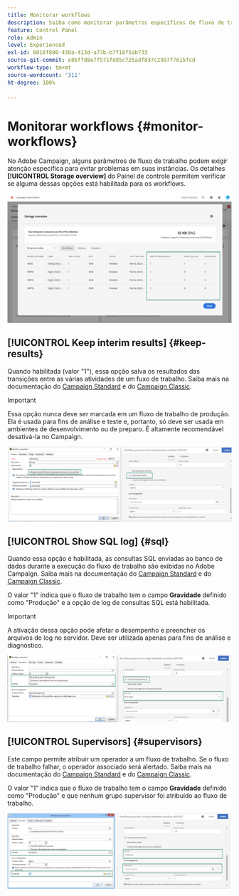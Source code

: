 ```yaml
---
title: Monitorar workflows
description: Saiba como monitorar parâmetros específicos de fluxo de trabalho que podem exigir atenção para evitar problemas em suas instâncias.
feature: Control Panel
role: Admin
level: Experienced
exl-id: 8016f800-430a-413d-a77b-b7f18f5ab733
source-git-commit: e8bffd8e7f571fd85c725adf837c2997f7615fcd
workflow-type: tm+mt
source-wordcount: '311'
ht-degree: 100%

---
```


# Monitorar workflows {#monitor-workflows}

<!-- Clean paused and completed workflows

When [!DNL Adobe Campaign] workflows are paused or completed, they leave temporary tables on your instances database that consume space and can lead to performance issues.

Control Panel allows you to identify those workflows and clean the temporary resources generated on your instances.

>[!NOTE]
>
>Technically, this operation executes the **[!UICONTROL Database cleanup technical workflow]** that runs on your Campaign instance everyday (see [Campaign Standard](https://experienceleague.adobe.com/docs/campaign-standard/using/administrating/application-settings/technical-workflows.html#list-of-technical-workflows) and [Campaign Classic](https://experienceleague.adobe.com/docs/campaign-classic/using/monitoring-campaign-classic/data-processing/database-cleanup-workflow.html) documentation). 

To clean paused and completed workflows, follow these steps:

1. Navigate to the **[!UICONTROL Performance monitoring]** card.

1. In the **[!UICONTROL Databases]** tab, select the instance where you want to perform the operation.

1. Access the **[!UICONTROL Storage overview]** details, then filter the list on **[!UICONTROL Temporary tables]**. Learn more on **[!UICONTROL Storage overview]** in [this page](database-storage-overview.md).

    ![](assets/wkf-monitoring-filter.png)

1. All temporary tables generated on your instances by workflows and deliveries display. Click the **[!UICONTROL Clean now]** button to delete the resources generated by paused and completed workflows.

    ![](assets/wkf-monitoring-clean.png)

1. Once the operation is confirmed, you can track the estimated remaining time in the **[!UICONTROL Storage overview]** list.

    ![](assets/wkf-monitoring-in-progress.png)

Monitor workflow parameters -->

No Adobe Campaign, alguns parâmetros de fluxo de trabalho podem exigir atenção específica para evitar problemas em suas instâncias. Os detalhes **[!UICONTROL Storage overview]** do Painel de controle permitem verificar se alguma dessas opções está habilitada para os workflows.

![](assets/wkf-monitoring-parameters.png)

## **[!UICONTROL Keep interim results]** {#keep-results}

Quando habilitada (valor &quot;1&quot;), essa opção salva os resultados das transições entre as várias atividades de um fuxo de trabalho. Saiba mais na documentação do [Campaign Standard](https://experienceleague.adobe.com/docs/campaign-standard/using/managing-processes-and-data/executing-a-workflow/managing-execution-options.html?lang=pt-BR) e do [Campaign Classic](https://experienceleague.adobe.com/docs/campaign-classic/using/automating-with-workflows/introduction/workflow-best-practices.html?lang=pt-BR#logs).

>[!IMPORTANT]
>
>Essa opção nunca deve ser marcada em um fluxo de trabalho de produção. Ela é usada para fins de análise e teste e, portanto, só deve ser usada em ambientes de desenvolvimento ou de preparo. É altamente recomendável desativá-la no Campaign.

![](assets/wkf-monitoring-keep.png)

## **[!UICONTROL Show SQL log]** {#sql}

Quando essa opção é habilitada, as consultas SQL enviadas ao banco de dados durante a execução do fluxo de trabalho são exibidas no Adobe Campaign. Saiba mais na documentação do [Campaign Standard](https://experienceleague.adobe.com/docs/campaign-standard/using/managing-processes-and-data/executing-a-workflow/managing-execution-options.html?lang=pt-BR) e do [Campaign Classic](https://experienceleague.adobe.com/docs/campaign-classic/using/automating-with-workflows/advanced-management/workflow-properties.html?lang=pt-BR#execution).

O valor &quot;1&quot; indica que o fluxo de trabalho tem o campo **Gravidade** definido como &quot;Produção&quot; e a opção de log de consultas SQL está habilitada.

>[!IMPORTANT]
>
>A ativação dessa opção pode afetar o desempenho e preencher os arquivos de log no servidor. Deve ser utilizada apenas para fins de análise e diagnóstico.

![](assets/wkf-monitoring-sql.png)

## **[!UICONTROL Supervisors]** {#supervisors}

Este campo permite atribuir um operador a um fluxo de trabalho. Se o fluxo de trabalho falhar, o operador associado será alertado. Saiba mais na documentação do [Campaign Standard](https://experienceleague.adobe.com/docs/campaign-standard/using/managing-processes-and-data/executing-a-workflow/monitoring-workflow-execution.html?lang=pt-BR#error-management) e do [Campaign Classic](https://experienceleague.adobe.com/docs/campaign-classic/using/automating-with-workflows/advanced-management/workflow-properties.html?lang=pt-BR#error-management).

O valor &quot;1&quot; indica que o fluxo de trabalho tem o campo **Gravidade** definido como &quot;Produção&quot; e que nenhum grupo supervisor foi atribuído ao fluxo de trabalho.

![](assets/wkf-monitoring-supervisors.png)
